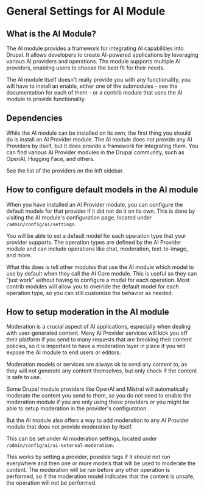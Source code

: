 # General Settings for AI Module

## What is the AI Module?
The AI module provides a framework for integrating AI capabilities into Drupal. It allows developers to create AI-powered applications by leveraging various AI providers and operations. The module supports multiple AI providers, enabling users to choose the best fit for their needs.

The AI module itself doesn't really provide you with any functionality, you will have to install an enable, either one of the submodules - see the documentation for each of them - or a contrib module that uses the AI module to provide functionality.

## Dependencies
While the AI module can be installed on its own, the first thing you should do is install an AI Provider module. The AI module does not provide any AI Providers by itself, but it does provide a framework for integrating them. You can find various AI Provider modules in the Drupal community, such as OpenAI, Hugging Face, and others.

See the list of the providers on the left sidebar.

## How to configure default models in the AI module
When you have installed an AI Provider module, you can configure the default models for that provider if it did not do it on its own. This is done by visiting the AI module's configuration page, located under `/admin/config/ai/settings`.

You will be able to set a default model for each operation type that your provider supports. The operation types are defined by the AI Provider module and can include operations like chat, moderation, text-to-image, and more.

What this does is tell other modules that use the AI module which model to use by default when they call the AI Core module. This is useful so they can "just work" without having to configure a model for each operation. Most contrib modules will allow you to override the default model for each operation type, so you can still customize the behavior as needed.

## How to setup moderation in the AI module
Moderation is a crucial aspect of AI applications, especially when dealing with user-generated content. Many AI Provider services will kick you off their platform if you send to many requests that are breaking their content policies, so it is important to have a moderation layer in place if you will expose the AI module to end users or editors.

Moderation models or services are always ok to send any content to, as they will not generate any content themselves, but only check if the content is safe to use.

Some Drupal module providers like OpenAI and Mistral will automatically moderate the content you send to them, so you do not need to enable the moderation module if you are only using those providers or you might be able to setup moderation in the provider's configuration.

But the AI module also offers a way to add moderation to any AI Provider module that does not provide moderation by itself.

This can be set under AI moderation settings, located under `/admin/config/ai/ai-external-moderation`.

This works by setting a provider, possible tags if it should not run everywhere and then one or more models that will be used to moderate the content. The moderation will be run before any other operation is performed, so if the moderation model indicates that the content is unsafe, the operation will not be performed.
